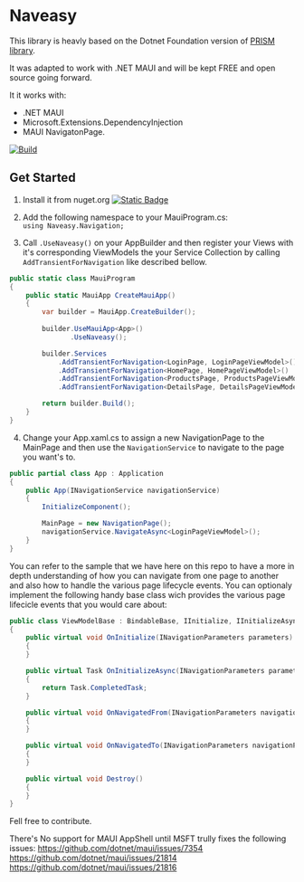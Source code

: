 # Naveasy

This library is heavly based on the Dotnet Foundation version of [PRISM library](https://github.com/PrismLibrary/Prism/releases/tag/DNF).

It was adapted to work with .NET MAUI and will be kept FREE and open source going forward.

It it works with:
- .NET MAUI
- Microsoft.Extensions.DependencyInjection
- MAUI NavigatonPage.

[![Build](https://github.com/naveasy/Naveasy/actions/workflows/CI.yml/badge.svg)](https://github.com/naveasy/Naveasy/actions/workflows/CI.yml)

## Get Started

1) Install it from nuget.org [![Static Badge](https://img.shields.io/badge/Naveasy-%20nuget.org-%20%23097ABB?link=https%3A%2F%2Fwww.nuget.org%2Fpackages%2FNaveasy)](https://www.nuget.org/packages/Naveasy)


2) Add the following namespace to your MauiProgram.cs:  
```using Naveasy.Navigation;```

3) Call `.UseNaveasy()` on your AppBuilder and then register your Views with it's corresponding ViewModels the your Service Collection by calling `AddTransientForNavigation` like described bellow.
```csharp
public static class MauiProgram
{
    public static MauiApp CreateMauiApp()
    {
        var builder = MauiApp.CreateBuilder();
            
        builder.UseMauiApp<App>()
               .UseNaveasy();

        builder.Services
            .AddTransientForNavigation<LoginPage, LoginPageViewModel>()
            .AddTransientForNavigation<HomePage, HomePageViewModel>()
            .AddTransientForNavigation<ProductsPage, ProductsPageViewModel>()
            .AddTransientForNavigation<DetailsPage, DetailsPageViewModel>();

        return builder.Build();
    }
}
```

4) Change your App.xaml.cs to assign a new NavigationPage to the MainPage and then use the `NavigationService` to navigate to the page you want's to.

```csharp
public partial class App : Application
{
    public App(INavigationService navigationService)
    {
        InitializeComponent();

        MainPage = new NavigationPage();
        navigationService.NavigateAsync<LoginPageViewModel>();
    }
}
```

You can refer to the sample that we have here on this repo to have a more in depth understanding of how you can navigate from one page to another and also how to handle the various page lifecycle events.
You can optionaly implement the following handy base class wich provides the various page lifecicle events that you would care about:

```csharp
public class ViewModelBase : BindableBase, IInitialize, IInitializeAsync, INavigatedAware, IDestructible
{
    public virtual void OnInitialize(INavigationParameters parameters)
    {
    }

    public virtual Task OnInitializeAsync(INavigationParameters parameters)
    {
        return Task.CompletedTask;
    }

    public virtual void OnNavigatedFrom(INavigationParameters navigationParameters)
    {
    }

    public virtual void OnNavigatedTo(INavigationParameters navigationParameters)
    {
    }

    public virtual void Destroy()
    {
    }
}
```

Fell free to contribute.

There's No support for MAUI AppShell until MSFT trully fixes the following issues:
https://github.com/dotnet/maui/issues/7354
https://github.com/dotnet/maui/issues/21814
https://github.com/dotnet/maui/issues/21816
